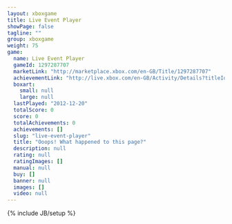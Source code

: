 ```yaml
---
layout: xboxgame
title: Live Event Player
showPage: false
tagline: ""
group: xboxgame
weight: 75
game: 
  name: Live Event Player
  gameId: 1297287707
  marketLink: "http://marketplace.xbox.com/en-GB/Title/1297287707"
  achievementLink: "http://live.xbox.com/en-GB/Activity/Details?titleId=1297287707"
  boxart: 
    small: null
    large: null
  lastPlayed: "2012-12-20"
  totalScore: 0
  score: 0
  totalAchievements: 0
  achievements: []
  slug: "live-event-player"
  title: "Ooops! What happened to this page?"
  description: null
  rating: null
  ratingImages: []
  manual: null
  buy: []
  banner: null
  images: []
  video: null
---
```

{% include JB/setup %}